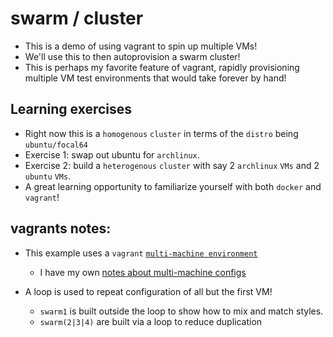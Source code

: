 # swarm / cluster

- This is a demo of using vagrant to spin up multiple VMs!
- We'll use this to then autoprovision a swarm cluster!
- This is perhaps my favorite feature of vagrant, rapidly provisioning multiple VM test environments that would take forever by hand!

## Learning exercises 

- Right now this is a `homogenous` `cluster` in terms of the `distro` being `ubuntu/focal64`
- Exercise 1: swap out ubuntu for `archlinux`.
- Exercise 2: build a `heterogenous` `cluster` with say 2 `archlinux` `VMs` and 2 `ubuntu` `VMs`.
- A great learning opportunity to familiarize yourself with both `docker` and `vagrant`!

## vagrants notes:

- This example uses a `vagrant` [`multi-machine environment`](https://www.vagrantup.com/docs/multi-machine)
  - I have my own [notes about multi-machine configs](https://github.com/g0t4/wes-docs/blob/master/vagrants/multi-machine.md)

- A loop is used to repeat configuration of all but the first VM!
  - `swarm1` is built outside the loop to show how to mix and match styles.
  - `swarm(2|3|4)` are built via a loop to reduce duplication
